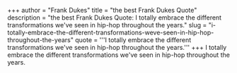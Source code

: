 +++
author = "Frank Dukes"
title = "the best Frank Dukes Quote"
description = "the best Frank Dukes Quote: I totally embrace the different transformations we've seen in hip-hop throughout the years."
slug = "i-totally-embrace-the-different-transformations-weve-seen-in-hip-hop-throughout-the-years"
quote = '''I totally embrace the different transformations we've seen in hip-hop throughout the years.'''
+++
I totally embrace the different transformations we've seen in hip-hop throughout the years.

